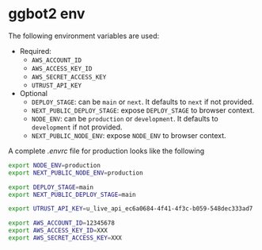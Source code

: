 # ggbot2 env

The following environment variables are used:

- Required:
  - `AWS_ACCOUNT_ID`
  - `AWS_ACCESS_KEY_ID`
  - `AWS_SECRET_ACCESS_KEY`
  - `UTRUST_API_KEY`
- Optional
  - `DEPLOY_STAGE`: can be `main` or `next`. It defaults to `next` if not provided.
  - `NEXT_PUBLIC_DEPLOY_STAGE`: expose `DEPLOY_STAGE` to browser context.
  - `NODE_ENV`: can be `production` or `development`. It defaults to `development` if not provided.
  - `NEXT_PUBLIC_NODE_ENV`: expose `NODE_ENV` to browser context.

A complete *.envrc* file for production looks like the following

```sh
export NODE_ENV=production
export NEXT_PUBLIC_NODE_ENV=production

export DEPLOY_STAGE=main
export NEXT_PUBLIC_DEPLOY_STAGE=main

export UTRUST_API_KEY=u_live_api_ec6a0684-4f41-4f3c-b059-548dec333ad7

export AWS_ACCOUNT_ID=12345678
export AWS_ACCESS_KEY_ID=XXX
export AWS_SECRET_ACCESS_KEY=XXX
```

